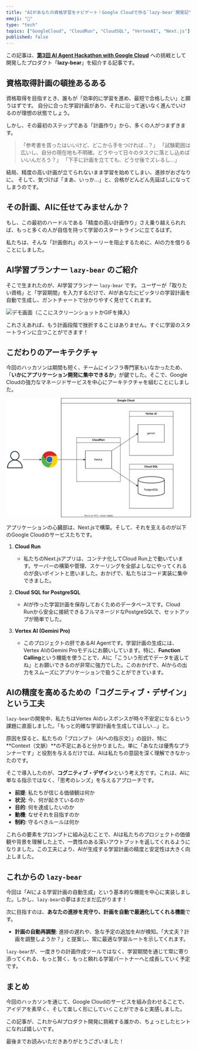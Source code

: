 ```yaml
---
title: "AIがあなたの資格学習をナビゲート！Google Cloudで作る`lazy-bear`開発記"
emoji: "🐻"
type: "tech"
topics: ["GoogleCloud", "CloudRun", "CloudSQL", "VertexAI", "Next.js"]
published: false
---
```


この記事は、[**第3回 AI Agent Hackathon with Google Cloud**](https://zenn.dev/hackathons/google-cloud-japan-ai-hackathon-vol3) への挑戦として開発したプロダクト「**lazy-bear**」を紹介する記事です。


## 資格取得計画の頓挫あるある

資格取得を目指すとき、誰もが「効率的に学習を進め、最短で合格したい」と願うはずです。
自分に合った学習計画があり、それに沿って迷いなく進んでいけるのが理想の状態でしょう。

しかし、その最初のステップである「計画作り」から、多くの人がつまずきます。

> 「参考書を買ったはいいけど、どこから手をつければ…？」
> 「試験範囲は広いし、自分の現在地も不明確。どうやって日々のタスクに落とし込めばいいんだろう？」
> 「下手に計画を立てても、どうせ後でズレるし…」

結局、精度の高い計画が立てられないまま学習を始めてしまい、進捗がおざなりに。
そして、気づけば「まあ、いっか…」と、合格がどんどん先延ばしになってしまうのです。
## その計画、AIに任せてみませんか？
もし、この最初のハードルである「精度の高い計画作り」さえ乗り越えられれば、もっと多くの人が自信を持って学習のスタートラインに立てるはず。

私たちは、そんな「計画倒れ」のストーリーを阻止するために、AIの力を借りることにしました。

## AI学習プランナー `lazy-bear` のご紹介

そこで生まれたのが、AI学習プランナー `lazy-bear` です。
ユーザーが「取りたい資格」と「学習期間」を入力するだけで、AIがあなたにピッタリの学習計画を自動で生成し、ガントチャートで分かりやすく見せてくれます。

![デモ画面（ここにスクリーンショットかGIFを挿入）](https://example.com/demo.gif)

これさえあれば、もう計画段階で挫折することはありません。すぐに学習のスタートラインに立つことができます！

## こだわりのアーキテクチャ

今回のハッカソンは期間も短く、チームにインフラ専門家もいなかったため、「**いかにアプリケーション開発に集中できるか**」が鍵でした。そこで、Google Cloudの強力なマネージドサービスを中心にアーキテクチャを組むことにしました。

![アーキテクチャ図](../設計/システム構成.drawio.svg)

アプリケーションの心臓部は、Next.jsで構築。そして、それを支えるのが以下のGoogle Cloudのサービスたちです。

1.  **Cloud Run**
    - 私たちのNext.jsアプリは、コンテナ化してCloud Run上で動いています。サーバーの構築や管理、スケーリングを全部よしなにやってくれるのが良いポイントと思いました。おかげで、私たちはコード実装に集中できました。

2.  **Cloud SQL for PostgreSQL**
    - AIが作った学習計画を保存しておくためのデータベースです。Cloud Runから安全に接続できるフルマネージドなPostgreSQLで、セットアップが簡単でした。

3.  **Vertex AI (Gemini Pro)**
    - このプロジェクトの肝であるAI Agentです。学習計画の生成には、Vertex AIのGemini Proモデルにお願いしています。特に、**Function Calling**という機能を使うことで、AIに「こういう形式でデータを返してね」とお願いできるのが非常に強力でした。このおかげで、AIからの出力をスムーズにアプリケーションで扱うことができています。

## AIの精度を高めるための「コグニティブ・デザイン」という工夫
`lazy-bear`の開発中、私たちはVertex AIのレスポンスが時々不安定になるという課題に直面しました。「もっと的確な学習計画を生成してほしい…」と。

原因を探ると、私たちの「プロンプト（AIへの指示文）」の設計、特に**Context（文脈）**の不足にあると分かりました。単に「あなたは優秀なプランナーです」と役割を与えるだけでは、AIは私たちの意図を深く理解できなかったのです。

そこで導入したのが、**コグニティブ・デザイン**という考え方です。これは、AIに単なる指示ではなく、「思考のレンズ」を与えるアプローチです。

-   **前提**: 私たちが信じる価値観は何か
-   **状況**: 今、何が起きているのか
-   **目的**: 何を達成したいのか
-   **動機**: なぜそれを目指すのか
-   **制約**: 守るべきルールは何か

これらの要素をプロンプトに組み込むことで、AIは私たちのプロジェクトの価値観や背景を理解した上で、一貫性のある深いアウトプットを返してくれるようになりました。この工夫により、AIが生成する学習計画の精度と安定性は大きく向上しました。


## これからの `lazy-bear`

今回は「AIによる学習計画の自動生成」という基本的な機能を中心に実装しました。しかし、`lazy-bear`の夢はまだまだ広がります！

次に目指すのは、**あなたの進捗を見守り、計画を自動で最適化してくれる機能**です。

- **計画の自動再調整**: 進捗の遅れや、急な予定の追加をAIが検知。「大丈夫？計画を調整しようか？」と提案し、常に最適な学習ルートを示してくれます。

`lazy-bear`が、一度きりの計画作成ツールではなく、学習期間を通じて常に寄り添ってくれる、もっと賢く、もっと頼れる学習パートナーへと成長していく予定です。

## まとめ

今回のハッカソンを通じて、Google Cloudのサービスを組み合わせることで、アイデアを素早く、そして楽しく形にしていくことができると実感しました。

この記事が、これからAIプロダクト開発に挑戦する誰かの、ちょっとしたヒントになれば嬉しいです。

最後までお読みいただきありがとうございました！